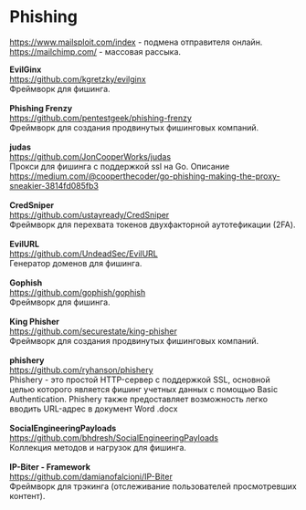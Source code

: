 # Phishing
https://www.mailsploit.com/index - подмена отправителя онлайн.<br>
https://mailchimp.com/ - массовая рассыка.

<b>EvilGinx</b><br>
https://github.com/kgretzky/evilginx<br>
Фреймворк для фишинга.<br>
<br>
<b>Phishing Frenzy</b><br>
https://github.com/pentestgeek/phishing-frenzy<br>
Фреймворк для создания продвинутых фишинговых компаний.<br>
<br>
<b>judas</b><br>
https://github.com/JonCooperWorks/judas<br>
Прокси для фишинга с поддержкой ssl на Go. Описание https://medium.com/@cooperthecoder/go-phishing-making-the-proxy-sneakier-3814fd085fb3<br>
<br>
<b>CredSniper</b><br>
https://github.com/ustayready/CredSniper<br>
Фреймворк для перехвата токенов двухфакторной аутотефикации (2FA).<br>
<br>
<b>EvilURL</b><br>
https://github.com/UndeadSec/EvilURL<br>
Генератор доменов для фишинга.<br>
<br>
<b>Gophish</b><br>
https://github.com/gophish/gophish<br>
Фреймворк для фишинга.<br>
<br>
<b>King Phisher</b><br>
https://github.com/securestate/king-phisher<br>
Фреймворк для создания продвинутых фишинговых компаний.<br>
<br>
<b>phishery</b><br>
https://github.com/ryhanson/phishery<br>
Phishery - это простой HTTP-сервер с поддержкой SSL, основной целью которого является фишинг учетных данных с помощью Basic Authentication. Phishery также предоставляет возможность легко вводить URL-адрес в документ Word .docx<br>
<br>
<b>SocialEngineeringPayloads</b><br>
https://github.com/bhdresh/SocialEngineeringPayloads<br>
Коллекция методов и нагрузок для фишинга.<br>
<br>
<b>IP-Biter - Framework</b><br>
https://github.com/damianofalcioni/IP-Biter<br>
Фреймворк для трэкинга (отслеживание пользователей просмотревших контент).<br>
<br>
